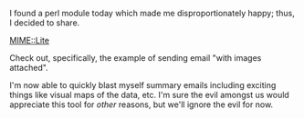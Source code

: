 <!--
.. title: Awesome perl module for sending mail
.. date: 2007/11/02 13:37
.. slug: index
.. tags:
.. link:
.. description:
-->

I found a perl module today which made me disproportionately happy; thus, I decided to share.

[MIME::Lite](http://search.cpan.org/~rjbs/MIME-Lite-3.020/lib/MIME/Lite.pm)

Check out, specifically, the example of sending email "with images attached".

I'm now able to quickly blast myself summary emails including exciting things like visual maps of the data, etc. I'm sure the evil amongst us would appreciate this tool for <em>other</em> reasons, but we'll ignore the evil for now.
